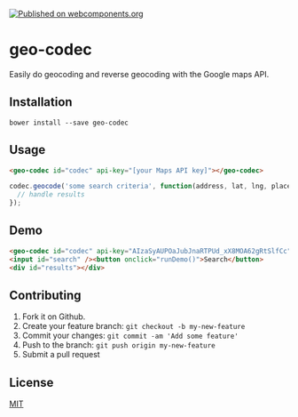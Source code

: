 [![Published on webcomponents.org](https://img.shields.io/badge/webcomponents.org-published-blue.svg)](https://www.webcomponents.org/element/jifalops/geo-codec)

# geo-codec

Easily do geocoding and reverse geocoding with the Google maps API.


## Installation
```
bower install --save geo-codec
```

## Usage
```html
<geo-codec id="codec" api-key="[your Maps API key]"></geo-codec>
```
```javascript
codec.geocode('some search criteria', function(address, lat, lng, placeId) {
  // handle results
});
```

## Demo
<!--
```
<custom-element-demo>
  <template>
    <script src="../webcomponentsjs/webcomponents-lite.js"></script>
    <link rel="import" href="geo-codec.html">
    <next-code-block></next-code-block>   
    <script>
      var codec = document.getElementById('codec');
      var search = document.getElementById('search');
      var results = document.getElementById('results');
      function runDemo() {      
        codec.geocode(search.value, function (address, lat, lng, place) {
          results.innerHTML = 'address: ' + address
            + '<br>lat: ' + lat
            + '<br>lng: ' + lng
            + '<br>place id: ' + place;
        });
      }    
    </script>
  </template>
</custom-element-demo>
```
-->

```html
<geo-codec id="codec" api-key="AIzaSyAUPOaJubJnaRTPUd_xX8MOA62gRtSlfCc"></geo-codec>
<input id="search" /><button onclick="runDemo()">Search</button>
<div id="results"></div>
```



## Contributing

1. Fork it on Github.
2. Create your feature branch: `git checkout -b my-new-feature`
3. Commit your changes: `git commit -am 'Add some feature'`
4. Push to the branch: `git push origin my-new-feature`
5. Submit a pull request

## License

[MIT](https://opensource.org/licenses/MIT)
